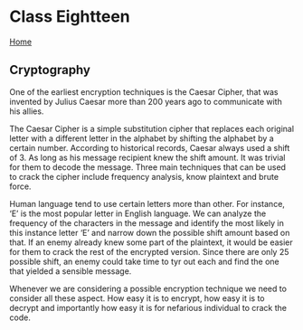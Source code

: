 # Class Eightteen

[Home](https://daviey52.github.io/reading-notes/)

## Cryptography

One of the earliest encryption techniques is the Caesar Cipher, that was invented by Julius Caesar more than 200 years ago to communicate with his allies.

The Caesar Cipher is a simple substitution cipher that replaces each original letter with a different letter in the alphabet by shifting the alphabet by a certain number.
According to historical records, Caesar always used a shift of 3. As long as his message recipient knew the shift amount. It was trivial for them to decode the message.
Three main techniques that can be used to crack the cipher include frequency analysis, know plaintext and brute force.

Human language tend to use certain letters more than other. For instance, ‘E’ is the most popular letter in English language. We can analyze the frequency of the characters in the message and identify the most likely in this instance letter ‘E’ and narrow down the possible shift amount based on that.
If an enemy already knew some part of the plaintext, it would be easier for them to crack the rest of the encrypted version.
Since there are only 25 possible shift, an enemy could take time to tyr out each and find the one that yielded a sensible message.

Whenever we are considering a possible encryption technique we need to consider all these aspect. How easy it is to encrypt, how easy it is to decrypt and importantly how easy it is for nefarious individual to crack the code.
